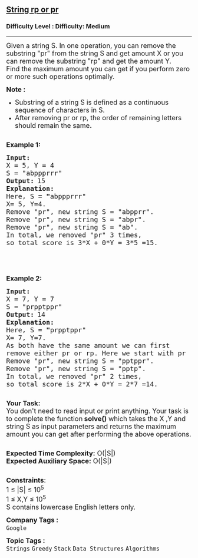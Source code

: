 <h2><a href="https://www.geeksforgeeks.org/problems/string-rp-or-pr--170647/1?page=1&company=Google&difficulty=Basic,Easy,Medium,Hard&status=unsolved,attempted&sortBy=submissions">String rp or pr</a></h2><h3>Difficulty Level : Difficulty: Medium</h3><hr><div class="problems_problem_content__Xm_eO"><p><span style="font-size:18px">Given a string S. In one operation, you can remove the substring "pr" from the string S and get amount X or you can remove the substring "rp" and get the amount Y.&nbsp;<br>
Find the maximum amount you can get if you perform zero or more such operations optimally.&nbsp;</span></p>

<p><span style="font-size:18px"><strong>Note :&nbsp;</strong></span></p>

<ul>
	<li><span style="font-size:18px">Substring of a string S is defined as a continuous sequence of characters in S.</span></li>
	<li><span style="font-size:18px">After removing pr or rp, the order of remaining letters should remain the same<strong>.</strong></span></li>
</ul>

<p><br>
<span style="font-size:18px"><strong>Example 1:</strong></span></p>

<pre><span style="font-size:18px"><strong>Input:</strong></span>
<span style="font-size:18px">X = 5, Y = 4
S = "abppprrr"</span>
<strong><span style="font-size:18px">Output:</span> </strong><span style="font-size:18px">15</span>
<span style="font-size:18px"><strong>Explanation: </strong></span>
<span style="font-size:18px">Here, S <strong>= "</strong>abppprrr" </span>
<span style="font-size:18px">X= 5, Y=4.</span>
<span style="font-size:18px">Remove "pr", new string S = "abpprr".</span>
<span style="font-size:18px">Remove "pr", new string S = "abpr".</span>
<span style="font-size:18px">Remove "pr", new string S = "ab".</span>
<span style="font-size:18px">In total, we removed "pr" 3 times, 
so total score is 3*X + 0*Y = 3*5 =15.</span>
</pre>

<p>&nbsp;</p>

<p>&nbsp;</p>

<p><span style="font-size:18px"><strong>Example 2:</strong></span></p>

<pre><span style="font-size:18px"><strong>Input:</strong></span>
<span style="font-size:18px">X = 7, Y = 7
S = "prpptppr"</span>
<strong><span style="font-size:18px">Output:</span> </strong><span style="font-size:18px">14</span>
<span style="font-size:18px"><strong>Explanation: </strong></span>
<span style="font-size:18px">Here, S <strong>= "</strong>prpptppr" </span>
<span style="font-size:18px">X= 7, Y=7.
As both have the same amount we can first 
remove either pr or rp. Here we start with pr</span>
<span style="font-size:18px">Remove "pr", new string S = "pptppr".</span>
<span style="font-size:18px">Remove "pr", new string S = "pptp".</span>
<span style="font-size:18px">In total, we removed "pr" 2 times, 
so total score is 2*X + 0*Y = 2*7 =14.</span></pre>

<p><br>
<span style="font-size:18px"><strong>Your Task:&nbsp;</strong><br>
You don't need to read input or print anything. Your task is to complete the function<strong>&nbsp;solve()</strong>&nbsp;which takes the X ,Y and string S&nbsp;as input parameters&nbsp;and&nbsp;returns the maximum amount you can get after performing the above operations.</span></p>

<p><br>
<span style="font-size:18px"><strong>Expected Time Complexity:</strong>&nbsp;O(|S|)<br>
<strong>Expected Auxiliary Space:</strong>&nbsp;O(|S|)</span></p>

<p><br>
<span style="font-size:18px"><strong>Constraints</strong>:<br>
1 ≤ |S| ≤ 10<sup>5</sup><br>
1 ≤ X,Y ≤ 10<sup>5</sup><br>
S contains&nbsp;lowercase English letters only.</span></p>
</div><p><span style=font-size:18px><strong>Company Tags : </strong><br><code>Google</code>&nbsp;<br><p><span style=font-size:18px><strong>Topic Tags : </strong><br><code>Strings</code>&nbsp;<code>Greedy</code>&nbsp;<code>Stack</code>&nbsp;<code>Data Structures</code>&nbsp;<code>Algorithms</code>&nbsp;